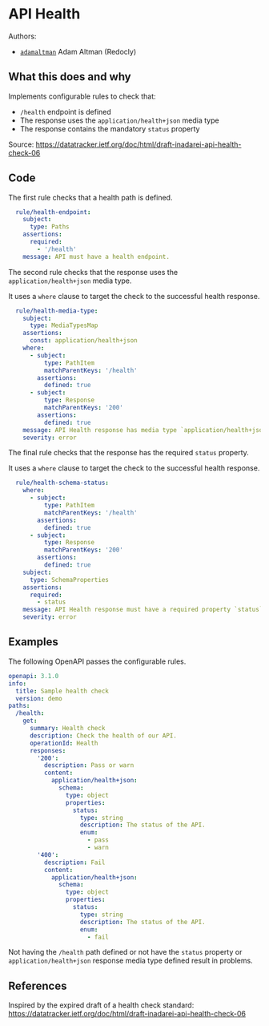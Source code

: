 # API Health

Authors:
- [`adamaltman`](https://github.com/adamaltman) Adam Altman (Redocly)
 

## What this does and why

Implements configurable rules to check that:
- `/health` endpoint is defined
- The response uses the `application/health+json` media type
- The response contains the mandatory `status` property

Source: https://datatracker.ietf.org/doc/html/draft-inadarei-api-health-check-06

## Code

The first rule checks that a health path is defined.
```yaml
  rule/health-endpoint:
    subject:
      type: Paths
    assertions:
      required:
        - '/health'
    message: API must have a health endpoint.
```

The second rule checks that the response uses the `application/health+json` media type.

It uses a `where` clause to target the check to the successful health response.

```yaml
  rule/health-media-type:
    subject:
      type: MediaTypesMap
    assertions:
      const: application/health+json
    where:
      - subject:
          type: PathItem
          matchParentKeys: '/health'
        assertions:
          defined: true
      - subject:
          type: Response
          matchParentKeys: '200'
        assertions:
          defined: true
    message: API Health response has media type `application/health+json`
    severity: error
```

The final rule checks that the response has the required `status` property.

It uses a `where` clause to target the check to the successful health response.

```yaml
  rule/health-schema-status:
    where:
      - subject:
          type: PathItem
          matchParentKeys: '/health'
        assertions:
          defined: true
      - subject:
          type: Response
          matchParentKeys: '200'
        assertions:
          defined: true
    subject:
      type: SchemaProperties
    assertions:
      required:
        - status
    message: API Health response must have a required property `status`
    severity: error
```


## Examples

The following OpenAPI passes the configurable rules.

```yaml
openapi: 3.1.0
info:
  title: Sample health check
  version: demo
paths:
  /health:
    get:
      summary: Health check
      description: Check the health of our API.
      operationId: Health
      responses:
        '200':
          description: Pass or warn
          content:
            application/health+json:
              schema:
                type: object
                properties:
                  status:
                    type: string
                    description: The status of the API.
                    enum:
                      - pass
                      - warn
        '400':
          description: Fail
          content:
            application/health+json:
              schema:
                type: object
                properties:
                  status:
                    type: string
                    description: The status of the API.
                    enum:
                      - fail
```

Not having the `/health` path defined or not have the `status` property or `application/health+json` response media type defined result in problems.


## References

Inspired by the expired draft of a health check standard: https://datatracker.ietf.org/doc/html/draft-inadarei-api-health-check-06

